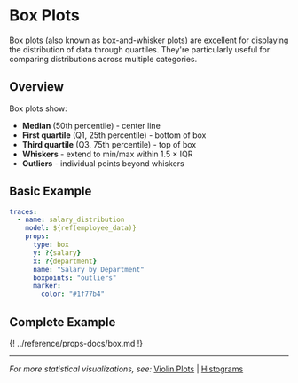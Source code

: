 # Box Plots

Box plots (also known as box-and-whisker plots) are excellent for displaying the distribution of data through quartiles. They're particularly useful for comparing distributions across multiple categories.

## Overview

Box plots show:
- **Median** (50th percentile) - center line
- **First quartile** (Q1, 25th percentile) - bottom of box
- **Third quartile** (Q3, 75th percentile) - top of box
- **Whiskers** - extend to min/max within 1.5 × IQR
- **Outliers** - individual points beyond whiskers

## Basic Example

```yaml
traces:
  - name: salary_distribution
    model: ${ref(employee_data)}
    props:
      type: box
      y: ?{salary}
      x: ?{department}
      name: "Salary by Department"
      boxpoints: "outliers"
      marker:
        color: "#1f77b4"
```

## Complete Example

{! ../reference/props-docs/box.md !}

---

_For more statistical visualizations, see:_ [Violin Plots](violin.md) | [Histograms](histogram.md)